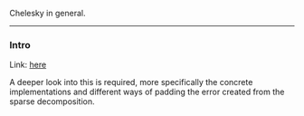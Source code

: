 Chelesky in general.

---
### **Intro**

Link: [here](https://en.wikipedia.org/wiki/Incomplete_Cholesky_factorization)

A deeper look into this is required, more specifically the concrete implementations and different ways of padding the error created from the sparse decomposition. 